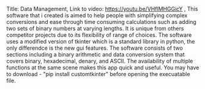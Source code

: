 Title: Data Management,
Link to video: https://youtu.be/VHflMHGGicY ,
This software that i created is aimed to help people with simplifying complex conversions  and ease through time consuming calculations such as adding two sets of binary numbers at varying lengths. It is unique from others competitor projects due to its flexibility of range of choices. The software uses a modified version of tkinter which is a standard library in python, the only differendce is the new gui features. The software consists of two sections including a binary arithmetic and data conversion system that covers binary, hexadecimal, denary, and ASCII. The availability of multiple functions at the same scene makes this app quick and useful. You may have to download - "pip install customtkinter" before opening the execuatable file.
